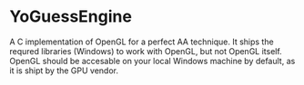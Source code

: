 # YoGuessEngine
A C implementation of OpenGL for a perfect AA technique. It ships the requred libraries (Windows) to work with OpenGL, but not OpenGL itself. OpenGL should be accesable on your local Windows machine by default, as it is shipt by the GPU vendor. 
